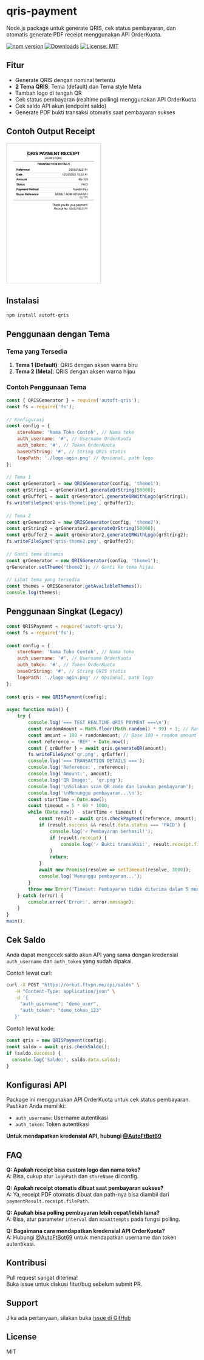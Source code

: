 # qris-payment

Node.js package untuk generate QRIS, cek status pembayaran, dan otomatis generate PDF receipt menggunakan API OrderKuota.

[![npm version](https://badge.fury.io/js/autoft-qris.svg)](https://badge.fury.io/js/autoft-qris)
[![Downloads](https://img.shields.io/npm/dw/autoft-qris.svg)](https://www.npmjs.com/package/autoft-qris)
[![License: MIT](https://img.shields.io/badge/License-MIT-yellow.svg)](https://opensource.org/licenses/MIT)

## Fitur

- Generate QRIS dengan nominal tertentu
- **2 Tema QRIS**: Tema (default) dan Tema style Meta
- Tambah logo di tengah QR
- Cek status pembayaran (realtime polling) menggunakan API OrderKuota
- Cek saldo API akun (endpoint saldo)
- Generate PDF bukti transaksi otomatis saat pembayaran sukses

## Contoh Output Receipt

<img src="https://raw.githubusercontent.com/AutoFTbot/Qris-OrderKuota/refs/heads/main/img/buktitrx.jpg" width="250" alt="Contoh Receipt QRIS" />

## Instalasi

```bash
npm install autoft-qris
```

## Penggunaan dengan Tema

### Tema yang Tersedia

1. **Tema 1 (Default)**: QRIS dengan aksen warna biru
2. **Tema 2 (Meta)**: QRIS dengan aksen warna hijau

### Contoh Penggunaan Tema

```javascript
const { QRISGenerator } = require('autoft-qris');
const fs = require('fs');

// Konfigurasi
const config = {
    storeName: 'Nama Toko Contoh', // Nama toko
    auth_username: '#', // Username OrderKuota
    auth_token: '#', // Token OrderKuota
    baseQrString: '#', // String QRIS statis
    logoPath: './logo-agin.png' // Opsional, path logo
};

// Tema 1
const qrGenerator1 = new QRISGenerator(config, 'theme1');
const qrString1 = qrGenerator1.generateQrString(50000);
const qrBuffer1 = await qrGenerator1.generateQRWithLogo(qrString1);
fs.writeFileSync('qris-theme1.png', qrBuffer1);

// Tema 2
const qrGenerator2 = new QRISGenerator(config, 'theme2');
const qrString2 = qrGenerator2.generateQrString(50000);
const qrBuffer2 = await qrGenerator2.generateQRWithLogo(qrString2);
fs.writeFileSync('qris-theme2.png', qrBuffer2);

// Ganti tema dinamis
const qrGenerator = new QRISGenerator(config, 'theme1');
qrGenerator.setTheme('theme2'); // Ganti ke tema hijau

// Lihat tema yang tersedia
const themes = QRISGenerator.getAvailableThemes();
console.log(themes);
```

## Penggunaan Singkat (Legacy)

```javascript
const QRISPayment = require('autoft-qris');
const fs = require('fs');

const config = {
    storeName: 'Nama Toko Contoh', // Nama toko
    auth_username: '#', // Username OrderKuota
    auth_token: '#', // Token OrderKuota
    baseQrString: '#', // String QRIS statis
    logoPath: './logo-agin.png' // Opsional, path logo
};

const qris = new QRISPayment(config);

async function main() {
    try {
        console.log('=== TEST REALTIME QRIS PAYMENT ===\n');
        const randomAmount = Math.floor(Math.random() * 99) + 1; // Random 1-99
        const amount = 100 + randomAmount; // Base 100 + random amount
        const reference = 'REF' + Date.now();
        const { qrBuffer } = await qris.generateQR(amount);
        fs.writeFileSync('qr.png', qrBuffer);      
        console.log('=== TRANSACTION DETAILS ===');
        console.log('Reference:', reference);
        console.log('Amount:', amount);
        console.log('QR Image:', 'qr.png');
        console.log('\nSilakan scan QR code dan lakukan pembayaran');
        console.log('\nMenunggu pembayaran...\n');
        const startTime = Date.now();
        const timeout = 5 * 60 * 1000;
        while (Date.now() - startTime < timeout) {
            const result = await qris.checkPayment(reference, amount);
            if (result.success && result.data.status === 'PAID') {
                console.log('✓ Pembayaran berhasil!');
                if (result.receipt) {
                    console.log('✓ Bukti transaksi:', result.receipt.filePath);
                }
                return;
            }
            await new Promise(resolve => setTimeout(resolve, 3000));
            console.log('Menunggu pembayaran...');
        }
        throw new Error('Timeout: Pembayaran tidak diterima dalam 5 menit');
    } catch (error) {
        console.error('Error:', error.message);
    }
}
main();
```

## Cek Saldo

Anda dapat mengecek saldo akun API yang sama dengan kredensial `auth_username` dan `auth_token` yang sudah dipakai.

Contoh lewat curl:

```bash
curl -X POST "https://orkut.ftvpn.me/api/saldo" \
   -H "Content-Type: application/json" \
   -d '{
     "auth_username": "demo_user",
     "auth_token": "demo_token_123"
   }'
```

Contoh lewat kode:

```javascript
const qris = new QRISPayment(config);
const saldo = await qris.checkSaldo();
if (saldo.success) {
  console.log('Saldo:', saldo.data.saldo);
}
```

## Konfigurasi API

Package ini menggunakan API OrderKuota untuk cek status pembayaran. Pastikan Anda memiliki:

- `auth_username`: Username autentikasi
- `auth_token`: Token autentikasi

**Untuk mendapatkan kredensial API, hubungi [@AutoFtBot69](https://t.me/AutoFtBot69)**

## FAQ

**Q: Apakah receipt bisa custom logo dan nama toko?**  
A: Bisa, cukup atur `logoPath` dan `storeName` di config.

**Q: Apakah receipt otomatis dibuat saat pembayaran sukses?**  
A: Ya, receipt PDF otomatis dibuat dan path-nya bisa diambil dari `paymentResult.receipt.filePath`.

**Q: Apakah bisa polling pembayaran lebih cepat/lebih lama?**  
A: Bisa, atur parameter `interval` dan `maxAttempts` pada fungsi polling.

**Q: Bagaimana cara mendapatkan kredensial API OrderKuota?**  
A: Hubungi [@AutoFtBot69](https://t.me/AutoFtBot69) untuk mendapatkan username dan token autentikasi.

## Kontribusi

Pull request sangat diterima!  
Buka issue untuk diskusi fitur/bug sebelum submit PR.

## Support

Jika ada pertanyaan, silakan buka [issue di GitHub](https://github.com/AutoFTbot/Qris-OrderKuota/issues)

## License

MIT
